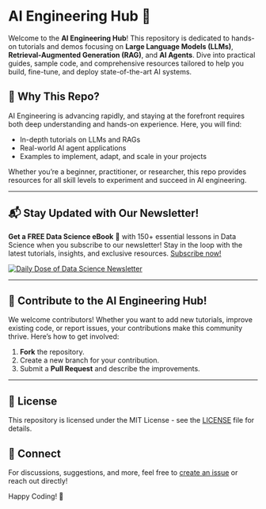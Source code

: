 # AI Engineering Hub 🚀
Welcome to the **AI Engineering Hub**! This repository is dedicated to hands-on tutorials and demos focusing on **Large Language Models (LLMs)**, **Retrieval-Augmented Generation (RAG)**, and **AI Agents**. Dive into practical guides, sample code, and comprehensive resources tailored to help you build, fine-tune, and deploy state-of-the-art AI systems.

## 🌟 Why This Repo?
AI Engineering is advancing rapidly, and staying at the forefront requires both deep understanding and hands-on experience. Here, you will find:
- In-depth tutorials on LLMs and RAGs
- Real-world AI agent applications
- Examples to implement, adapt, and scale in your projects

Whether you’re a beginner, practitioner, or researcher, this repo provides resources for all skill levels to experiment and succeed in AI engineering.

---

## 📬 Stay Updated with Our Newsletter!
**Get a FREE Data Science eBook** 📖 with 150+ essential lessons in Data Science when you subscribe to our newsletter! Stay in the loop with the latest tutorials, insights, and exclusive resources. [Subscribe now!](https://join.dailydoseofds.com)

[![Daily Dose of Data Science Newsletter](https://github.com/patchy631/ai-engineering/blob/main/resources/join_ddods.png)](https://join.dailydoseofds.com)

---

## 📢 Contribute to the AI Engineering Hub!
We welcome contributors! Whether you want to add new tutorials, improve existing code, or report issues, your contributions make this community thrive. Here’s how to get involved:
1. **Fork** the repository.
2. Create a new branch for your contribution.
3. Submit a **Pull Request** and describe the improvements.

---

## 📜 License
This repository is licensed under the MIT License - see the [LICENSE](LICENSE) file for details.

## 💬 Connect
For discussions, suggestions, and more, feel free to [create an issue](https://github.com/patchy631/ai-engineering/issues) or reach out directly!

Happy Coding! 🎉
